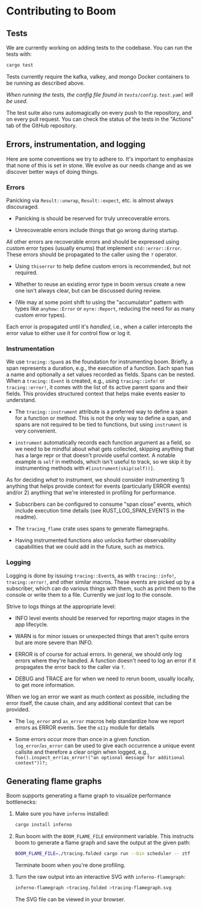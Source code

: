 # Contributing to Boom

## Tests

We are currently working on adding tests to the codebase. You can run the tests with:
```bash
cargo test
```

Tests currently require the kafka, valkey, and mongo Docker containers to be running as described above.

*When running the tests, the config file found in `tests/config.test.yaml` will be used.*

The test suite also runs automagically on every push to the repository, and on every pull request.
You can check the status of the tests in the "Actions" tab of the GitHub repository.

## Errors, instrumentation, and logging

Here are some conventions we try to adhere to.
It's important to emphasize that none of this is set in stone.
We evolve as our needs change and as we discover better ways of doing things.

### Errors

Panicking via `Result::unwrap`, `Result::expect`, etc. is almost always discouraged.

* Panicking is should be reserved for truly unrecoverable errors.

* Unrecoverable errors include things that go wrong during startup.

All other errors are recoverable errors and should be expressed using custom error types (usually enums) that implement `std::error::Error`.
These errors should be propagated to the caller using the `?` operator.

* Using `thiserror` to help define custom errors is recommended, but not required.

* Whether to reuse an existing error type in boom versus create a new one isn't always clear, but can be discussed during review.

* (We may at some point shift to using the "accumulator" pattern with types like `anyhow::Error` or `eyre::Report`, reducing the need for as many custom error types).

Each error is propagated until it's *handled*, i.e., when a caller intercepts the error value to either use it for control flow or log it.

### Instrumentation

We use `tracing::Span`s as the foundation for instrumenting boom.
Briefly, a span represents a duration, e.g., the execution of a function.
Each span has a name and optionally a set values recorded as fields.
Spans can be nested.
When a `tracing::Event` is created, e.g., using `tracing::info!` or `tracing::error!`, it comes with the list of its active parent spans and their fields.
This provides structured context that helps make events easier to understand.

* The `tracing::instrument` attribute is a preferred way to define a span for a function or method.
  This is not the only way to define a span, and spans are not required to be tied to functions, but using `instrument` is very convenient.

* `instrument` automatically records each function argument as a field, so we need to be mindful about what gets collected, skipping anything that has a large repr or that doesn't provide useful context.
  A notable example is `self` in methods, which isn't useful to track, so we skip it by instrumenting methods with `#[instrument(skip(self))]`.

As for deciding *what* to instrument, we should consider instrumenting 1) anything that helps provide context for events (particularly ERROR events) and/or 2) anything that we're interested in profiling for performance.

* Subscribers can be configured to consume "span close" events, which include execution time details (see RUST_LOG_SPAN_EVENTS in the readme).

* The `tracing_flame` crate uses spans to generate flamegraphs.

* Having instrumented functions also unlocks further observability capabilities that we could add in the future, such as metrics.

### Logging

Logging is done by issuing `tracing::Event`s, as with `tracing::info!`, `tracing::error!`, and other similar macros. These events are picked up by a subscriber, which can do various things with them, such as print them to the console or write them to a file. Currently we just log to the console.

Strive to logs things at the appropriate level:

* INFO level events should be reserved for reporting major stages in the app lifecycle.

* WARN is for minor issues or unexpected things that aren't quite errors but are more severe than INFO.

* ERROR is of course for actual errors.
  In general, we should only log errors where they're handled.
  A function doesn't need to log an error if it propagates the error back to the caller via `?`.

* DEBUG and TRACE are for when we need to rerun boom, usually locally, to get more information.

When we log an error we want as much context as possible, including the error itself, the cause chain, and any additional context that can be provided.

* The `log_error` and `as_error` macros help standardize how we report errors as ERROR events.
  See the `o11y` module for details

* Some errors occur more than once in a given function.
  `log_error`/`as_error` can be used to give each occurrence a unique event callsite and therefore a clear origin when logged, e.g., `foo().inspect_err(as_error!("an optional message for additional context"))?;`

## Generating flame graphs

Boom supports generating a flame graph to visualize performance bottlenecks:

1. Make sure you have `inferno` installed:
   ```bash
   cargo install inferno
   ```

2. Run boom with the `BOOM_FLAME_FILE` environment variable.
   This instructs boom to generate a flame graph and save the output at the given path:
   ```bash
   BOOM_FLAME_FILE=./tracing.folded cargo run --bin scheduler -- ztf
   ```

   Terminate boom when you're done profiling.

3. Turn the raw output into an interactive SVG with `inferno-flamegraph`:
   ```bash
   inferno-flamegraph <tracing.folded >tracing-flamegraph.svg
   ```

   The SVG file can be viewed in your browser.
